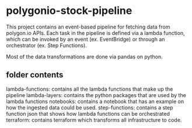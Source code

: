 # polygonio-stock-pipeline

This project contains an event-based pipeline for fetching data from polygon.io APIs. Each task in the pipeline is defined via a lambda function, which can be invoked by an event (ex. EventBridge) or through an orchestrator (ex. Step Functions). 

Most of the data transformations are done via pandas on python. 

## folder contents

lambda-functions: contains all the lambda functions that make up the pipeline
lambda-layers: contains the python packages that are used by the lambda functions
notebooks: contains a notebook that has an example on how the ingested data could be used.
step-functions: contains a step function json that shows how lambda functions can be orchestrated
terraform: contains terraform which transforms all infrastructure to code. 

